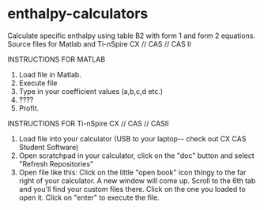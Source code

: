# enthalpy-calculators
Calculate specific enthalpy using table B2 with form 1 and form 2 equations.
Source files for Matlab and Ti-nSpire CX // CAS // CAS II

INSTRUCTIONS FOR MATLAB
1. Load file in Matlab.
2. Execute file
3. Type in your coefficient values (a,b,c,d etc.)
4. ????
5. Profit.


INSTRUCTIONS FOR Ti-nSpire CX // CAS // CASII
1. Load file into your calculator (USB to your laptop-- check out CX CAS Student Software)
2. Open scratchpad in your calculator, click on the "doc" button and select "Refresh Repositories"
3. Open file like this: Click on the little "open book" icon thingy to the far right of your calculator. A new window will come up. Scroll to the 6th tab and you'll find your custom files there. Click on the one you loaded to open it. Click on "enter" to execute the file.
